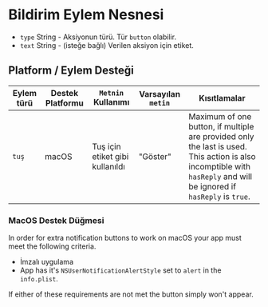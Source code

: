 # Bildirim Eylem Nesnesi

* `type` String - Aksiyonun türü. Tür `button` olabilir.
* `text` String - (isteğe bağlı) Verilen aksiyon için etiket.

## Platform / Eylem Desteği

| Eylem türü | Destek Platformu | `Metnin` Kullanımı              | Varsayılan `metin` | Kısıtlamalar                                                                                                                                                        |
| ---------- | ---------------- | ------------------------------- | ------------------ | ------------------------------------------------------------------------------------------------------------------------------------------------------------------- |
| `tuş`      | macOS            | Tuş için etiket gibi kullanıldı | "Göster"           | Maximum of one button, if multiple are provided only the last is used. This action is also incomptible with `hasReply` and will be ignored if `hasReply` is `true`. |

### MacOS Destek Düğmesi

In order for extra notification buttons to work on macOS your app must meet the following criteria.

* İmzalı uygulama
* App has it's `NSUserNotificationAlertStyle` set to `alert` in the `info.plist`.

If either of these requirements are not met the button simply won't appear.